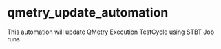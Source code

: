# qmetry_update_automation
 This automation will update QMetry Execution TestCycle using STBT Job runs
